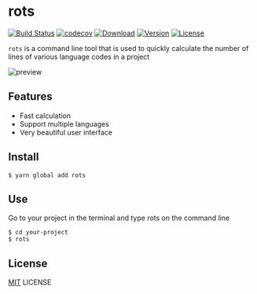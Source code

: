 

# rots

[![Build Status](https://img.shields.io/circleci/project/github/wyhaya/rots/master.svg?style=flat-square)](https://circleci.com/gh/wyhaya/rots) [![codecov](https://img.shields.io/codecov/c/github/wyhaya/rots.svg?style=flat-square)](https://codecov.io/github/wyhaya/rots) [![Download](https://img.shields.io/npm/dt/rots.svg?style=flat-square)](https://www.npmjs.com/package/rots) [![Version](https://img.shields.io/npm/v/rots.svg?style=flat-square)](https://www.npmjs.com/package/rots) [![License](https://img.shields.io/npm/l/rots.svg?style=flat-square)](./LICENSE)

`rots` is a command line tool that is used to quickly calculate the number of lines of various language codes in a project

![preview](https://user-images.githubusercontent.com/23690145/51724031-757fbe00-2096-11e9-960c-0172f2307802.png)

## Features

* Fast calculation
* Support multiple languages
* Very beautiful user interface

## Install

```shell
$ yarn global add rots
```

## Use

Go to your project in the terminal and type rots on the command line

```shell
$ cd your-project
$ rots
```

## License

[MIT](./LICENSE) LICENSE

